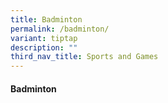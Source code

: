 ```yaml
---
title: Badminton
permalink: /badminton/
variant: tiptap
description: ""
third_nav_title: Sports and Games
---
```

<h4><strong>Badminton</strong></h4>
<p></p>